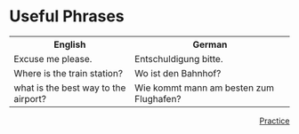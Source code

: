 <h1> Useful Phrases </h1>
<table>
  <tr>
    <th>English</th>
    <th>German</th>
  </tr>
  <tr>
    <td>Excuse me please.</td>
    <td>Entschuldigung bitte.</td>
  </tr>
  <tr>
    <td>Where is the train station?</td>
    <td>Wo ist den Bahnhof?</td>
  </tr>
  </tr>
    <td> what is the best way to the airport?
    <td> Wie kommt mann am besten zum Flughafen?
</table>

<a href="practice.html" style="float:right;">Practice</a>
